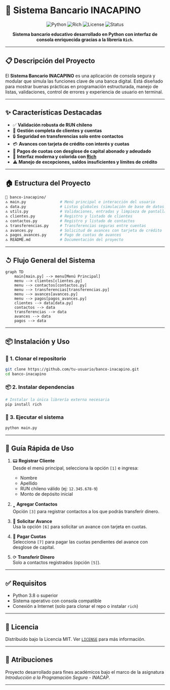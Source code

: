 # 🏦 Sistema Bancario INACAPINO

<div align="center">

![Python](https://img.shields.io/badge/Python-3.8+-blue.svg)
![Rich](https://img.shields.io/badge/Rich-13.0+-green.svg)
![License](https://img.shields.io/badge/License-MIT-yellow.svg)
![Status](https://img.shields.io/badge/Status-Completed-success.svg)

**Sistema bancario educativo desarrollado en Python con interfaz de consola enriquecida gracias a la librería `Rich`.**

</div>

---

## 📋 Descripción del Proyecto

El **Sistema Bancario INACAPINO** es una aplicación de consola segura y modular que simula las funciones clave de una banca digital. Está diseñado para mostrar buenas prácticas en programación estructurada, manejo de listas, validaciones, control de errores y experiencia de usuario en terminal.

---

## ✨ Características Destacadas

- ✅ **Validación robusta de RUN chileno**
- 👤 **Gestión completa de clientes y cuentas**
- 🔒 **Seguridad en transferencias solo entre contactos**
- 💳 **Avances con tarjeta de crédito con interés y cuotas**
- 💸 **Pagos de cuotas con desglose de capital abonado y adeudado**
- 📱 **Interfaz moderna y colorida con [Rich](https://github.com/Textualize/rich)**
- ⚠️ **Manejo de excepciones, saldos insuficientes y límites de crédito**

---

## 🏠 Estructura del Proyecto

```bash
📆 banco-inacapino/
🔝 main.py               # Menú principal e interacción del usuario
🔝 data.py               # Listas globales (simulación de base de datos)
🔝 utils.py              # Validaciones, entradas y limpieza de pantalla
🔝 clientes.py           # Registro y listado de clientes
🔝 contactos.py          # Registro y listado de contactos
🔝 transferencias.py     # Transferencias seguras entre cuentas
🔝 avances.py            # Solicitud de avances con tarjeta de crédito
🔝 pagos_avances.py      # Pago de cuotas de avances
🔝 README.md             # Documentación del proyecto
```

---

## ↺ Flujo General del Sistema

```mermaid
graph TD
    main[main.py] --> menu[Menú Principal]
    menu --> clientes[clientes.py]
    menu --> contactos[contactos.py]
    menu --> transferencias[transferencias.py]
    menu --> avances[avances.py]
    menu --> pagos[pagos_avances.py]
    clientes --> data[data.py]
    contactos --> data
    transferencias --> data
    avances --> data
    pagos --> data
```

---

## 📦 Instalación y Uso

### 📅 1. Clonar el repositorio

```bash
git clone https://github.com/tu-usuario/banco-inacapino.git
cd banco-inacapino
```

### 📦 2. Instalar dependencias

```bash
# Instalar la única librería externa necesaria
pip install rich
```

### 🏁 3. Ejecutar el sistema

```bash
python main.py
```

---

## 🚀 Guía Rápida de Uso

1. 📟 **Registrar Cliente**  
   Desde el menú principal, selecciona la opción `[1]` e ingresa:
   - Nombre
   - Apellido
   - RUN chileno válido (ej: `12.345.678-9`)
   - Monto de depósito inicial

2. 🢑 **Agregar Contactos**  
   Opción `[3]` para registrar contactos a los que podrás transferir dinero.

3. 💸 **Solicitar Avance**  
   Usa la opción `[6]` para solicitar un avance con tarjeta en cuotas.

4. 📆 **Pagar Cuotas**  
   Selecciona `[7]` para pagar las cuotas pendientes del avance con desglose de capital.

5. ⟳ **Transferir Dinero**  
   Solo a contactos registrados (opción `[5]`).

---

## ✅ Requisitos

- Python 3.8 o superior
- Sistema operativo con consola compatible
- Conexión a Internet (solo para clonar el repo o instalar `rich`)

---

## 📜 Licencia

Distribuido bajo la Licencia MIT. Ver [`LICENSE`](LICENSE) para más información.

---

## 🤝 Atribuciones

Proyecto desarrollado para fines académicos bajo el marco de la asignatura *Introducción a la Programación Segura - INACAP*.

---
